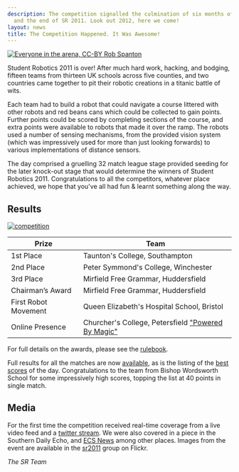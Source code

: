 ```yaml
---
description: The competition signalled the culmination of six months of hard work
  and the end of SR 2011. Look out 2012, here we come!
layout: news
title: The Competition Happened. It Was Awesome!
---
```

<a href="http://www.flickr.com/photos/rspanton/5610488796/in/set-72157626476429584">
<img class="right" src="https://farm6.static.flickr.com/5149/5610488796_9890a0771f.jpg" title="Everyone in the arena, CC-BY Rob Spanton" />
</a>

Student Robotics 2011 is over!  After much hard work, hacking, and bodging, fifteen teams from thirteen UK schools 
across five counties, and two countries came together to pit their robotic creations in a titanic battle of wits.

Each team had to build a robot that could navigate a course littered with other robots and red beans cans which could be
 collected to gain points.
Further points could be scored by completing sections of the course,
 and extra points were available to robots that made it over the ramp.
The robots used a number of sensing mechanisms,
 from the provided vision system
 (which was impressively used for more than just looking forwards)
 to various implementations of distance sensors.

The day comprised a gruelling 32 match league stage provided seeding for the later knock-out stage that would determine 
the winners of Student Robotics 2011.
Congratulations to all the competitors, whatever place achieved,
 we hope that you've all had fun & learnt something along the way.

Results
-------

<a href="http://www.flickr.com/photos/rspanton/5620491515/in/set-72157626476429584">
<img src="https://farm6.static.flickr.com/5149/5620491515_f787fd1da1.jpg" alt="competition" title="Alex Forward and Neil 
White presenting prizes the arena, CC-BY Rob Spanton" class="right" />
</a>


|        Prize          |            Team
|-----------------------|-----------------------------------------------
| 1st Place             | Taunton's College, Southampton
| 2nd Place             | Peter Symmond's College, Winchester
| 3rd Place             | Mirfield Free Grammar, Huddersfield
| Chairman’s Award      | Mirfield Free Grammar, Huddersfield
| First Robot Movement  | Queen Elizabeth's Hospital School, Bristol
| Online Presence       | Churcher's College, Petersfield ["Powered By Magic"](http://www.poweredbymagic.co.uk/)

For full details on the awards, please see the [rulebook](https://studentrobotics.org/docs/resources/2011/rulebook.pdf).

Full results for all the matches are now [available](/resources/2011/all.results),
 as is the listing of the [best scores](/resources/2011/best.results) of the day.
Congratulations to the team from Bishop Wordsworth School for some impressively high scores,
 topping the list at 40 points in single match.

Media
-----

For the first time the competition received real-time coverage from a live video feed and a 
[twitter stream](http://twitter.com/StudentRobotics). We were also covered in a piece in the Southern Daily Echo, and 
[ECS News](http://www.ecs.soton.ac.uk/about/news/3708) among other places. Images from the event are available in the 
[sr2011](http://www.flickr.com/groups/sr2011/) group on Flickr.

_The SR Team_
